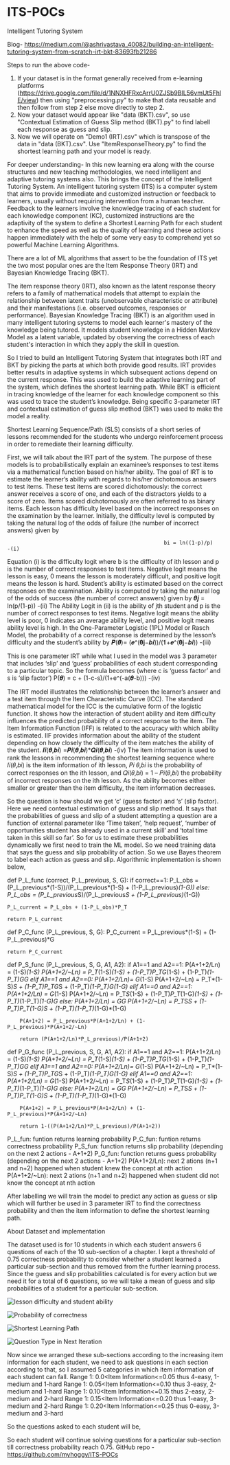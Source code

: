 # ITS-POCs
Intelligent Tutoring System

Blog- https://medium.com/@ashrivastava_40082/building-an-intelligent-tutoring-system-from-scratch-irt-bkt-83693fb21286

Steps to run the above code- 
1. If your dataset is in the format generally received from e-learning platforms (https://drive.google.com/file/d/1NNXHFRxcArrU0ZJSb9BIL56vmUt5FhlE/view) then using "preprocessing.py" to make that data reusable and then follow from step 2 else move directly to step 2.
2. Now your dataset would appear like "data (BKT).csv", so use "Contextual Estimation of Guess Slip method (BKT).py" to find labell each response as guess and slip.
3. Now we will operate on "Demo1 (IRT).csv" which is transpose of the data in "data (BKT).csv". Use "ItemResponseTheory.py" to find the shortest learning path and your model is ready.  

For deeper understanding- 
In this new learning era along with the course structures and new teaching methodologies, we need intelligent and adaptive tutoring systems also. This brings the concept of the Intelligent Tutoring System. An intelligent tutoring system (ITS) is a computer system that aims to provide immediate and customized instruction or feedback to learners, usually without requiring intervention from a human teacher. Feedback to the learners involve the knowledge tracing of each student for each knowledge component (KC), customized instructions are the adaptivity of the system to define a Shortest Learning Path for each student to enhance the speed as well as the quality of learning and these actions happen immediately with the help of some very easy to comprehend yet so powerful Machine Learning Algorithms.

There are a lot of ML algorithms that assert to be the foundation of ITS yet the two most popular ones are the Item Response Theory (IRT) and Bayesian Knowledge Tracing (BKT). 

The item response theory (IRT), also known as the latent response theory refers to a family of mathematical models that attempt to explain the relationship between latent traits (unobservable characteristic or attribute) and their manifestations (i.e. observed outcomes, responses or performance).
Bayesian Knowledge Tracing (BKT) is an algorithm used in many intelligent tutoring systems to model each learner's mastery of the knowledge being tutored. It models student knowledge in a Hidden Markov Model as a latent variable, updated by observing the correctness of each student's interaction in which they apply the skill in question. 

So I tried to build an Intelligent Tutoring System that integrates both IRT and BKT by picking the parts at which both provide good results. IRT provides better results in adaptive systems in which subsequent actions depend on the current response. This was used to build the adaptive learning part of the system, which defines the shortest learning path. While BKT is efficient in tracing knowledge of the learner for each knowledge component so this was used to trace the student’s knowledge. Being specific 3-parameter IRT and contextual estimation of guess slip method (BKT) was used to make the model a reality.

Shortest Learning Sequence/Path (SLS) consists of a short series of lessons recommended for the students who undergo reinforcement process in order to remediate their learning difficulty.

First, we will talk about the IRT part of the system. The purpose of these models is to probabilistically explain an examinee’s responses to test items via a mathematical function based on his/her ability. The goal of IRT is to estimate the learner’s ability with regards to his/her dichotomous answers to test items. These test items are scored dichotomously: the correct answer receives a score of one, and each of the distractors yields to a score of zero. Items scored dichotomously are often referred to as binary items.
Each lesson has difficulty level based on the incorrect responses on the examination by the learner. Initially, the difficulty level is computed by taking the natural log of the odds of failure (the number of incorrect answers) given by

                                                       bi = ln((1-p)/p)                         -(i)

Equation (i) is the difficulty logit where b is the difficulty of ith lesson and p is the number of correct responses to test items. Negative logit means the lesson is easy, 0 means the lesson is moderately difficult, and positive logit means the lesson is hard.
Student’s ability is estimated based on the correct responses on the examination. Ability  is computed by taking the natural log of the odds of success (the number of correct answers) given by
					                                              𝜽𝒋 = ln(p/(1-p))                         -(ii)
The Ability Logit in (ii) is the ability of jth student and p is the number of correct responses to test items. Negative logit means the ability level is poor, 0 indicates an average ability level, and positive logit means ability level is high. 
In the One-Parameter Logistic (1PL) Model or Rasch Model, the probability of a correct response is determined by the lesson’s difficulty and the student’s ability by
					                                              𝑷(𝜽)= (𝒆^(𝛉𝐣−𝒃𝒊))/(𝟏+𝒆^(𝛉𝐣−𝒃𝒊))          -(iii)

This is one parameter IRT while what I used in the model was 3 parameter that includes ‘slip’ and ‘guess’ probabilities of each student corresponding to a particular topic. So the formula becomes (where c is ‘guess factor’ and s is ‘slip factor’)
 					                                              P(𝜽) = c + (1-c-s)/(1+e^(-a(𝜽-b)))         -(iv)

The IRT model illustrates the relationship between the learner’s answer and a test item through the Item Characteristic Curve (ICC). The standard mathematical model for the ICC is the cumulative form of the logistic function. It shows how the interaction of student ability and item difficulty influences the predicted probability of a correct response to the item.
The Item Information Function (IFF) is related to the accuracy with which ability is estimated. IIF provides information about the ability of the student depending on how closely the difficulty of the item matches the ability of the student.
                                                        𝑰𝒊(𝜽,𝒃𝒊) =𝑷𝒊(𝜽,𝒃𝒊)*𝑸𝒊(𝜽,𝒃𝒊)                   -(iv)
The item information is used to rank the lessons in recommending the shortest learning sequence where 𝐼𝑖(𝜃,𝑏𝑖) is the item information of ith lesson, 𝑃𝑖 𝜃,𝑏𝑖 is the probability of correct responses on the ith lesson, and 𝑄𝑖(𝜃,𝑏𝑖) = 1 – 𝑃𝑖(𝜃,𝑏𝑖) the probability of incorrect responses on the ith lesson. As the ability becomes either smaller or greater than the item difficulty, the item information decreases.

So the question is how should we get ‘c’ (guess factor) and ‘s’ (slip factor). Here we need contextual estimation of guess and slip method. It says that the probabilities of guess and slip of a student attempting a question are a function of external parameter like ‘Time taken’, ‘help request’, ‘number of opportunities student has already used in a current skill’ and ‘total time taken in this skill so far’. So for us to estimate these probabilities dynamically we first need to train the ML model. So we need training data that says the guess and slip probability of action. So we use Bayes theorem to label each action as guess and slip. Algorithmic implementation is shown below,

def P_L_func (correct, P_L_previous, S, G):
  	if correct==1:
    		P_L_obs = (P_L_previous*(1-S))/(P_L_previous*(1-S) + (1-P_L_previous)*(1-G))
  	else:
    		P_L_obs = (P_L_previous*S)/(P_L_previous*S + (1-P_L_previous)*(1-G))
  
  	P_L_current = P_L_obs + (1-P_L_obs)*P_T
  
  	return P_L_current

def P_C_func (P_L_previous, S, G):
  	P_C_current = P_L_previous*(1-S) + (1-P_L_previous)*G
  
  	return P_C_current

def P_S_func (P_L_previous, S, G, A1, A2):
    	if A1==1 and A2==1:
        		P(A+1+2/Ln) = (1-S)*(1-S)
        		P(A+1+2/~Ln) = P_T*(1-S)*(1-S) + (1-P_T)*P_T*G*(1-S) + (1-P_T)*(1-P_T)*G*G
    	elif A1==1 and A2==0:
        		P(A+1+2/Ln)= G*(1-S)
        		P(A+1+2/~Ln) = P_T*(1-S)*S + (1-P_T)*P_T*G*S + (1-P_T)*(1-P_T)*G*(1-G)
    	elif A1==0 and A2==1:
        		P(A+1+2/Ln) = G*(1-S)
        		P(A+1+2/~Ln) = P_T*S*(1-S) + (1-P_T)*P_T*(1-G)*(1-S) + (1-P_T)*(1-P_T)*(1-G)*G
    	else:
        		P(A+1+2/Ln) = G*G
        		P(A+1+2/~Ln) = P_T*S*S + (1-P_T)*P_T*(1-G)*S + (1-P_T)*(1-P_T)*(1-G)*(1-G)
    
    	P(A+1+2) = P_L_previous*P(A+1+2/Ln) + (1-P_L_previous)*P(A+1+2/~Ln)
    
    	return (P(A+1+2/Ln)*P_L_previous)/P(A+1+2)

def P_G_func (P_L_previous, S, G, A1, A2):
    	if A1==1 and A2==1:
        		P(A+1+2/Ln) = (1-S)*(1-S)
        		P(A+1+2/~Ln) = P_T*(1-S)*(1-S) + (1-P_T)*P_T*G*(1-S) + (1-P_T)*(1-P_T)*G*G
    	elif A1==1 and A2==0:
        		P(A+1+2/Ln)= G*(1-S)
        		P(A+1+2/~Ln) = P_T*(1-S)*S + (1-P_T)*P_T*G*S + (1-P_T)*(1-P_T)*G*(1-G)
    	elif A1==0 and A2==1:
        		P(A+1+2/Ln) = G*(1-S)
        		P(A+1+2/~Ln) = P_T*S*(1-S) + (1-P_T)*P_T*(1-G)*(1-S) + (1-P_T)*(1-P_T)*(1-G)*G
    	else:
        		P(A+1+2/Ln) = G*G
        		P(A+1+2/~Ln) = P_T*S*S + (1-P_T)*P_T*(1-G)*S + (1-P_T)*(1-P_T)*(1-G)*(1-G)
    
    	P(A+1+2) = P_L_previous*P(A+1+2/Ln) + (1-P_L_previous)*P(A+1+2/~Ln)
    
    	return 1-((P(A+1+2/Ln)*P_L_previous)/P(A+1+2))

P_L_fun: funtion returns learning probability
P_C_fun: funtion returns correctness probability
P_S_fun: function returns slip probability (depending on the next 2 actions - A+1+2)
P_G_fun: function returns guess probability (depending on the next 2 actions - A+1+2)
P(A+1+2/Ln): next 2 ations (n+1 and n+2) happened when student knew the concept at nth action
P(A+1+2/~Ln): next 2 ations (n+1 and n+2) happened when student did not know the concept at nth action

After labelling we will train the model to predict any action as guess or slip which will further be used in 3 parameter IRT to find the correctness probability and then the item information to define the shortest learning path.


About Dataset and implementation

The dataset used is for 10 students in which each student answers 6 questions of each of the 10 sub-section of a chapter. I kept a threshold of 0.75 correctness probability to consider whether a student learned a particular sub-section and thus removed from the further learning process. Since the guess and slip probabilities calculated is for every action but we need it for a total of 6 questions, so we will take a mean of guess and slip probabilities of a student for a particular sub-section.

 ![lesson difficulty and student ability](https://cdn-images-1.medium.com/max/1000/1*WvgmHoxF6BTa1D80-jbmVw.png)
 
 ![Probability of correctness](https://cdn-images-1.medium.com/max/1000/1*b_Nuy-HOVAn_WFgOr_2xWw.png)
 
 ![Shortest Learning Path](https://cdn-images-1.medium.com/max/1000/1*bak-HLFe3PQDBEWdNxZWEg.png)
 
 ![Question Type in Next Iteration](https://cdn-images-1.medium.com/max/1000/1*829VnFblv1KCU3dKWMbRBA.png)


Now since we arranged these sub-sections according to the increasing item information for each student, we need to ask questions in each section according to that, so I assumed 5 categories in which item information of each student can fall.
Range 1: 0.0<Item Information<=0.05 thus 4-easy, 1-medium and 1-hard
Range 1: 0.05<Item Information<=0.10 thus 3-easy, 2-medium and 1-hard
Range 1: 0.10<Item Information<=0.15 thus 2-easy, 2-medium and 2-hard
Range 1: 0.15<Item Information<=0.20 thus 1-easy, 3-medium and 2-hard
Range 1: 0.20<Item Information<=0.25 thus 0-easy, 3-medium and 3-hard

So the questions asked to each student will be,

So each student will continue solving questions for a particular sub-section till correctness probability reach 0.75.
GitHub repo - https://github.com/myhoggy/ITS-POCs
